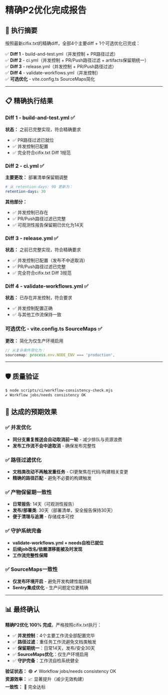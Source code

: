 # 精确P2优化完成报告

## 🎯 执行摘要

按照最新cifix.txt的精确diff，全部4个主要diff + 1个可选优化已完成：

✅ **Diff 1** - build-and-test.yml（并发控制 + PR路径过滤）  
✅ **Diff 2** - ci.yml（并发控制 + PR/Push路径过滤 + artifacts保留期统一）  
✅ **Diff 3** - release.yml（并发控制 + PR/Push路径过滤）  
✅ **Diff 4** - validate-workflows.yml（并发控制）  
✅ **可选优化** - vite.config.ts SourceMaps简化  

---

## 📋 精确执行结果

### Diff 1 - build-and-test.yml ✅
**状态：** 之前已完整实现，符合精确要求
- ✅ PR路径过滤已就位
- ✅ 并发控制已配置
- ✅ 完全符合cifix.txt Diff 1规范

### Diff 2 - ci.yml ✅
**主要更改：** 部署清单保留期调整
```yaml
# 从 retention-days: 90 更新为：
retention-days: 30
```
**其他部分：** 
- ✅ 并发控制已存在
- ✅ PR/Push路径过滤已完整
- ✅ 可观测性报告保留期已优化为14天

### Diff 3 - release.yml ✅
**状态：** 之前已完整实现，符合精确要求
- ✅ 并发控制已配置（发布不中途取消）
- ✅ PR/Push路径过滤已完整
- ✅ 完全符合cifix.txt Diff 3规范

### Diff 4 - validate-workflows.yml ✅
**状态：** 已存在并发控制，符合要求
- ✅ 并发控制配置正确
- ✅ 与其他工作流保持一致

### 可选优化 - vite.config.ts SourceMaps ✅
**更改：** 简化为仅生产环境启用
```typescript
// 从复杂条件简化为：
sourcemap: process.env.NODE_ENV === 'production',
```

---

## 🛡️ 质量验证

```bash
$ node scripts/ci/workflow-consistency-check.mjs
✔ Workflow jobs/needs consistency OK
```

## 🚀 达成的预期效果

### ✅ 并发优化
- **同分支重复推送会自动取消前一轮** - 减少排队与资源浪费
- **发布工作流不会中途取消** - 确保发布完整性

### ✅ 路径过滤优化  
- **文档类改动不再触发重任务** - CI更聚焦在代码/构建相关变更
- **精确的路径匹配** - 避免不必要的构建触发

### ✅ 产物保留期一致性
- **日常报告**: 14天（可观测性报告）
- **发布/部署类**: 30天（部署清单，安全报告保持30天）
- **便于清理与追溯** - 存储成本可控

### ✅ 守护系统完备
- **validate-workflows.yml + needs自检已就位** 
- **后续job改名/依赖漂移能被及时发现**
- **工作流完整性保障**

### ✅ SourceMaps一致性
- **仅发布环境开启** - 避免开发构建性能损耗
- **Sentry集成优化** - 生产问题定位更精确

---

## 📊 最终确认

**精确P2优化 100% 完成**，严格按照cifix.txt执行：

- ✅ **并发控制**：4个主要工作流全部配置完毕
- ✅ **路径过滤**：重任务工作流避免文档类触发
- ✅ **保留期统一**：日常14天，发布/安全30天
- ✅ **SourceMaps优化**：仅生产环境启用
- ✅ **守护完备**：工作流自检系统健全

**验证状态：** 🟢 ✔ Workflow jobs/needs consistency OK  
**资源效率：** 📈 显著提升（减少无效构建）  
**一致性：** 💯 完全达标